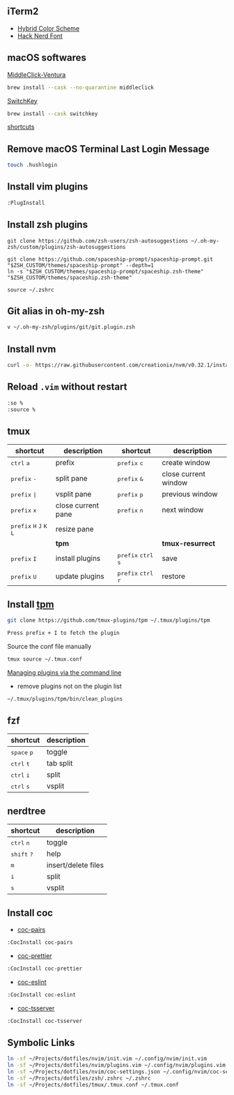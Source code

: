 ## iTerm2
* [Hybrid Color Scheme](https://github.com/mbadolato/iTerm2-Color-Schemes/blob/master/schemes/Hybrid.itermcolors)
* [Hack Nerd Font](https://github.com/ryanoasis/nerd-fonts/blob/master/patched-fonts/Hack/Regular/HackNerdFont-Regular.ttf)

## macOS softwares
[MiddleClick-Ventura](https://github.com/artginzburg/MiddleClick-Ventura)
```zsh
brew install --cask --no-quarantine middleclick
```
[SwitchKey](https://github.com/itsuhane/SwitchKey)
```zsh
brew install --cask switchkey
```
[shortcuts](https://github.com/siong1987/shortcuts)

## Remove macOS Terminal Last Login Message
```zsh
touch .hushlogin
```

## Install vim plugins
```zsh
:PlugInstall
```

## Install zsh plugins
```
git clone https://github.com/zsh-users/zsh-autosuggestions ~/.oh-my-zsh/custom/plugins/zsh-autosuggestions

git clone https://github.com/spaceship-prompt/spaceship-prompt.git "$ZSH_CUSTOM/themes/spaceship-prompt" --depth=1
ln -s "$ZSH_CUSTOM/themes/spaceship-prompt/spaceship.zsh-theme" "$ZSH_CUSTOM/themes/spaceship.zsh-theme"

source ~/.zshrc
```

## Git alias in oh-my-zsh
```zsh
v ~/.oh-my-zsh/plugins/git/git.plugin.zsh
```

## Install nvm
```zsh
curl -o- https://raw.githubusercontent.com/creationix/nvm/v0.32.1/install.sh | bash
```

## Reload `.vim` without restart
```zsh
:so %
:source %
```

## tmux
| shortcut | description | shortcut | description |
|----------|-------------|----------|-------------|
| <kbd>ctrl</kbd> <kbd>a</kbd> | prefix | <kbd>prefix</kbd> <kbd>c</kbd> | create window |
| <kbd>prefix</kbd> <kbd>-</kbd> | split pane  | <kbd>prefix</kbd> <kbd>&</kbd> | close current window |
| <kbd>prefix</kbd> <kbd>\|</kbd> </kbd> | vsplit pane | <kbd>prefix</kbd> <kbd>p</kbd> | previous window | 
| <kbd>prefix</kbd> <kbd>x</kbd> | close current pane | <kbd>prefix</kbd> <kbd>n</kbd> | next window | 
| <kbd>prefix</kbd> <kbd>H</kbd> <kbd>J</kbd> <kbd>K</kbd> <kbd>L</kbd> | resize pane | | | 
| | **tpm** | | **tmux-resurrect** | 
| <kbd>prefix</kbd> <kbd>I</kbd> | install plugins | <kbd>prefix</kbd> <kbd>ctrl</kbd> <kbd>s</kbd> | save | 
| <kbd>prefix</kbd> <kbd>U</kbd> | update plugins  | <kbd>prefix</kbd> <kbd>ctrl</kbd> <kbd>r</kbd> | restore  | 

## Install [tpm](https://github.com/tmux-plugins/tpm)
```zsh
git clone https://github.com/tmux-plugins/tpm ~/.tmux/plugins/tpm

Press prefix + I to fetch the plugin
```

Source the conf file manually 
```zsh
tmux source ~/.tmux.conf
```

[Managing plugins via the command line](https://github.com/tmux-plugins/tpm/blob/master/docs/managing_plugins_via_cmd_line.md)
* remove plugins not on the plugin list
```zsh
~/.tmux/plugins/tpm/bin/clean_plugins
```
## fzf
| shortcut | description |
|----------|-------------|
| <kbd>space</kbd> <kbd>p</kbd> | toggle |
| <kbd>ctrl</kbd> <kbd>t</kbd> | tab split |
| <kbd>ctrl</kbd> <kbd>i</kbd> | split |
| <kbd>ctrl</kbd> <kbd>s</kbd> | vsplit |
## nerdtree 
| shortcut | description |
|----------|-------------|
| <kbd>ctrl</kbd> <kbd>n</kbd> | toggle |
| <kbd>shift</kbd> <kbd>?</kbd> | help |
| <kbd>m</kbd> | insert/delete files |
| <kbd>i</kbd> | split |
| <kbd>s</kbd> | vsplit |
## Install coc
* [coc-pairs](https://github.com/neoclide/coc-pairs)
```zsh
:CocInstall coc-pairs
```
* [coc-prettier](https://github.com/neoclide/coc-prettier)
```zsh
:CocInstall coc-prettier
```
* [coc-eslint](https://github.com/neoclide/coc-eslint)
```zsh
:CocInstall coc-eslint
```
* [coc-tsserver](https://github.com/neoclide/coc-tsserver)
```zsh
:CocInstall coc-tsserver
```

## Symbolic Links
```zsh
ln -sf ~/Projects/dotfiles/nvim/init.vim ~/.config/nvim/init.vim
ln -sf ~/Projects/dotfiles/nvim/plugins.vim ~/.config/nvim/plugins.vim
ln -sf ~/Projects/dotfiles/nvim/coc-settings.json ~/.config/nvim/coc-settings.json
ln -sf ~/Projects/dotfiles/zsh/.zshrc ~/.zshrc
ln -sf ~/Projects/dotfiles/tmux/.tmux.conf ~/.tmux.conf
```
